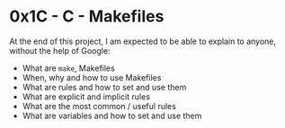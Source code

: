 # 0x1C - C - Makefiles

At the end of this project, I am expected to be able to explain to anyone, without the help of Google:
* What are `make`, Makefiles
* When, why and how to use Makefiles
* What are rules and how to set and use them
* What are explicit and implicit rules
* What are the most common / useful rules
* What are variables and how to set and use them

